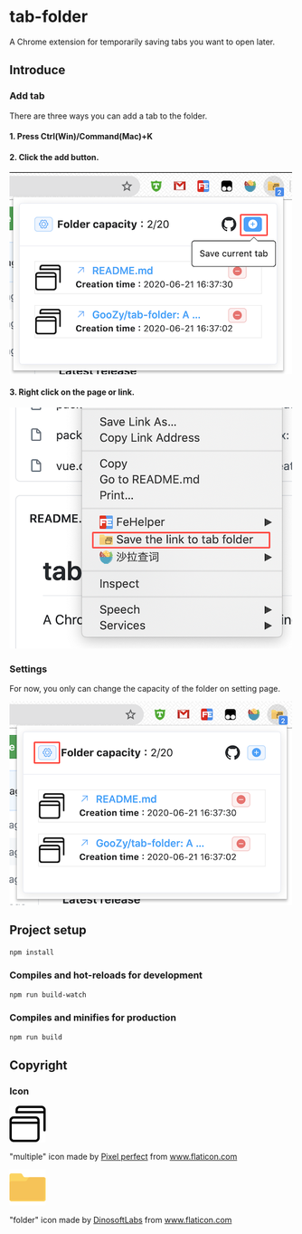 # tab-folder

A Chrome extension for temporarily saving tabs you want to open later.

## Introduce

### Add tab

There are three ways you can add a tab to the folder.

#### 1. Press Ctrl(Win)/Command(Mac)+K

#### 2. Click the add button.
![add](images/add.png)

#### 3. Right click on the page or link.
![right-click](images/right-click.png)

### Settings

For now, you only can change the capacity of the folder on setting page.

![setting](images/setting.png)

## Project setup
```
npm install
```

### Compiles and hot-reloads for development
```
npm run build-watch
```

### Compiles and minifies for production
```
npm run build
```

## Copyright

### Icon

![multiple](src/assets/multiple.png)

"multiple" icon made by <a href="https://icon54.com/" title="Pixel perfect">Pixel perfect</a> from <a href="https://www.flaticon.com/" title="Flaticon"> www.flaticon.com</a>

![folder](src/assets/folder.png)

"folder" icon made by <a href="https://www.flaticon.com/authors/dinosoftlabs" title="DinosoftLabs">DinosoftLabs</a> from <a href="https://www.flaticon.com/" title="Flaticon">www.flaticon.com</a>
